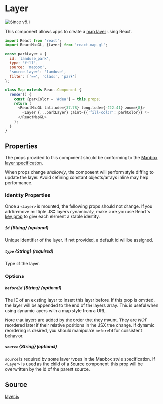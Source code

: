 # Layer

![Since v5.1](https://img.shields.io/badge/since-v5.1-green)

This component allows apps to create a [map layer](https://docs.mapbox.com/mapbox-gl-js/style-spec/#layers) using React.

```js
import React from 'react';
import ReactMapGL, {Layer} from 'react-map-gl';

const parkLayer = {
  id: 'landuse_park',
  type: 'fill',
  source: 'mapbox',
  'source-layer': 'landuse',
  filter: ['==', 'class', 'park']
};

class Map extends React.Component {
  render() {
    const {parkColor = '#dea'} = this.props;
    return (
      <ReactMapGL latitude={37.78} longitude={-122.41} zoom={8}>
        <Layer {...parkLayer} paint={{'fill-color': parkColor}} />
      </ReactMapGL>
    );
  }
}
```

## Properties

The props provided to this component should be conforming to the [Mapbox layer specification](https://docs.mapbox.com/mapbox-gl-js/style-spec/#layers).

When props change *shallowly*, the component will perform style diffing to update the layer. Avoid defining constant objects/arrays inline may help performance.

### Identity Properties

Once a `<Layer>` is mounted, the following props should not change. If you add/remove multiple JSX layers dynamically, make sure you use React's [key prop](https://reactjs.org/docs/lists-and-keys.html#keys) to give each element a stable identity.

##### `id` {String} (optional)
Unique identifier of the layer. If not provided, a default id will be assigned.

##### `type` {String} (required)
Type of the layer.

### Options

##### `beforeId` {String} (optional)
The ID of an existing layer to insert this layer before. If this prop is omitted, the layer will be appended to the end of the layers array. This is useful when using dynamic layers with a map style from a URL.

Note that layers are added by the order that they mount. They are *NOT* reordered later if their relative positions in the JSX tree change. If dynamic reordering is desired, you should manipulate `beforeId` for consistent behavior.

##### `source` {String} (optional)
`source` is required by some layer types in the Mapbox style specification. If `<Layer>` is used as the child of a [Source](/docs/components/source.md) component, this prop will be overwritten by the id of the parent source.

## Source
[layer.js](https://github.com/uber/react-map-gl/tree/5.0-release/src/components/layer.js)

